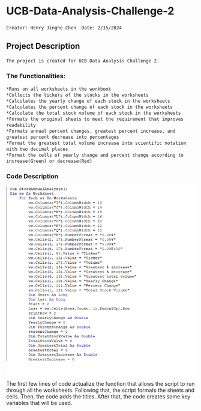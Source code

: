 # UCB-Data-Analysis-Challenge-2
    Creator: Henry Jinghe Chen  Date: 2/15/2024
## Project Description
    The project is created for UCB Data Analysis Challenge 2.
### The Functionalities:
    *Runs on all worksheets in the workbook
    *Collects the tickers of the stocks in the worksheets
    *Calculates the yearly change of each stock in the worksheets
    *Calculates the percent change of each stock in the worksheets
    *Calculate the total stock volume of each stock in the worksheets
    *Formats the original sheets to meet the requirement that improves readability
    *Formats annual percent changes, greatest percent increase, and greatest percent decrease into percentages
    *Format the greatest total volume increase into scientific notation with two decimal places
    *Format the cells of yearly change and percent change according to increase(Green) or decrease(Red)
### Code Description
![alt text](Code1.png)
The first few lines of code actualize the function that allows the script to run through all the worksheets.
Following that, the script formats the sheets and cells.
Then, the code adds the titles.
After that, the code creates some key variables that will be used.

